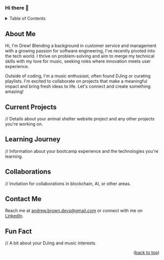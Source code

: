 <a name="readme-top"></a>

### Hi there 👋

<!-- TABLE OF CONTENTS -->
<details>
  <summary>Table of Contents</summary>
  <ol>
    <li><a href="#about-me">About Me</a></li>
    <li><a href="#current-projects">Current Projects</a></li>
    <li><a href="#learning-journey">Learning Journey</a></li>
    <li><a href="#collaborations">Collaborations</a></li>
    <li><a href="#contact-me">Contact Me</a></li>
    <li><a href="#fun-fact">Fun Fact</a></li>
  </ol>
</details>

## About Me

Hi, I'm Drew! Blending a background in customer service and management with a growing passion for software engineering, I've recently pivoted into the tech world. I thrive on problem-solving and aim to merge my technical skills with my love for music, seeking roles where innovation meets user experience.

Outside of coding, I'm a music enthusiast, often found DJing or curating playlists. I'm excited to collaborate on projects that make a meaningful impact and bring fresh ideas to life. Let's connect and create something amazing!

## Current Projects
// Details about your animal shelter website project and any other projects you're working on.

## Learning Journey
// Information about your bootcamp experience and the technologies you're learning.

## Collaborations
// Invitation for collaborations in blockchain, AI, or other areas.

## Contact Me
Reach me at [andrew.brown.devs@gmail.com](mailto:andrew.brown.devs@gmail.com) or connect with me on [LinkedIn](https://www.linkedin.com/in/brown-k-andrew/).

## Fun Fact
// A bit about your DJing and music interests.

<p align="right">(<a href="#readme-top">back to top</a>)</p>


